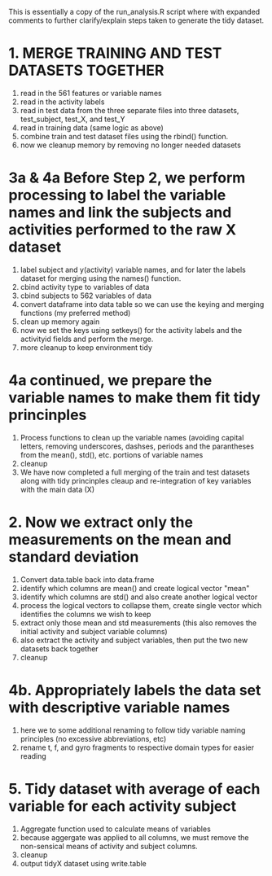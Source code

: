 This is essentially a copy of the run_analysis.R script where with expanded comments to further clarify/explain steps taken to generate the tidy dataset.

# 1. MERGE TRAINING AND TEST DATASETS TOGETHER                               
1. read in the 561 features or variable names
2. read in the activity labels
3. read in test data from the three separate files into three datasets, test_subject, test_X, and test_Y
4. read in training data (same logic as above)
5. combine train and test dataset files using the rbind() function.
6. now we cleanup memory by removing no longer needed datasets

# 3a & 4a Before Step 2, we perform processing to label the variable names and link the subjects and activities performed to the raw X dataset
1. label subject and y(activity) variable names, and for later the labels dataset for merging using the names() function.
2. cbind activity type to variables of data
3. cbind subjects to 562 variables of data
4. convert dataframe into data table so we can use the keying and merging functions (my preferred method)
5. clean up memory again
6. now we set the keys using setkeys() for the activity labels and the activityid fields and perform the merge.
7. more cleanup to keep environment tidy

# 4a continued, we prepare the variable names to make them fit tidy princinples
1. Process functions to clean up the variable names (avoiding capital letters, removing underscores, dashses, periods and the parantheses from the mean(), std(), etc. portions of variable names
2. cleanup
3. We have now completed a full merging of the train and test datasets along with tidy princinples cleaup and re-integration of key variables with the main data (X)

# 2. Now we extract only the measurements on the mean and standard deviation 
1. Convert data.table back into data.frame
2. identify which columns are mean() and create logical vector "mean"
3. identify which columns are std() and also create another logical vector
3. process the logical vectors to collapse them, create single vector which identifies the columns we wish to keep
4. extract only those mean and std measurements (this also removes the initial activity and subject variable columns)
5. also extract the activity and subject variables, then put the two new datasets back together
6. cleanup

# 4b. Appropriately labels the data set with descriptive variable names       
1. here we to some additional renaming to follow tidy variable naming principles (no excessive abbreviations, etc)
2. rename t, f, and gyro fragments to respective domain types for easier reading

# 5. Tidy dataset with average of each variable for each activity subject      #
1. Aggregate function used to calculate means of variables
2. because aggergate was applied to all columns, we must remove the non-sensical means of activity and subject columns. 
3. cleanup
4. output tidyX dataset using write.table